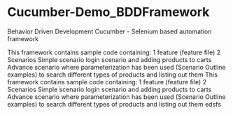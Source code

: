 # Cucumber-Demo_BDDFramework
Behavior Driven Development Cucumber - Selenium based automation framework

This framework contains sample code containing:
1 feature (feature file)
2 Scenarios
Simple scenario login scenario and adding products to carts
Advance scenario where parameterization has been used (Scenario Outline examples) to search different types of products and listing out them
This framework contains sample code containing:
1 feature (feature file)
2 Scenarios
Simple scenario login scenario and adding products to carts
Advance scenario where parameterization has been used (Scenario Outline examples) to search different types of products and listing out them
edsfs 
